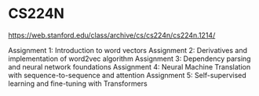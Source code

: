 # CS224N
https://web.stanford.edu/class/archive/cs/cs224n/cs224n.1214/

Assignment 1: Introduction to word vectors
Assignment 2: Derivatives and implementation of word2vec algorithm
Assignment 3: Dependency parsing and neural network foundations 
Assignment 4: Neural Machine Translation with sequence-to-sequence and attention
Assignment 5: Self-supervised learning and fine-tuning with Transformers

